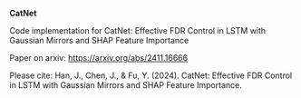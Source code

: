 **CatNet**

Code implementation for CatNet: Effective FDR Control in LSTM with Gaussian Mirrors and SHAP Feature Importance

Paper on arxiv: https://arxiv.org/abs/2411.16666

Please cite: Han, J., Chen, J., & Fu, Y. (2024). CatNet: Effective FDR Control in LSTM with Gaussian Mirrors and SHAP Feature Importance.
